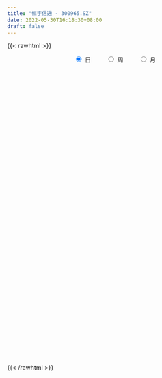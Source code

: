 ```yaml
---
title: "恒宇信通 - 300965.SZ"
date: 2022-05-30T16:18:30+08:00
draft: false
---
```

{{< rawhtml >}}
    <div style="text-align: center">
        <label style="padding: 1rem;"><input style="margin-right: .5rem" type="radio" name="period" value="D" checked onclick="period_change(this)">日</label>
        <label style="padding: 1rem;"><input style="margin-right: .5rem" type="radio" name="period" value="W" onclick="period_change(this)">周</label>
        <label style="padding: 1rem;"><input style="margin-right: .5rem" type="radio" name="period" value="M" onclick="period_change(this)">月</label>
    </div>
    <div id="chart" style="height: 700px;"></div> 
    <script type="text/javascript">
        const D_v = [11401.06,9531.95,7864.56,5681.0,8265.05,11818.43,9844.99,23509.41,13807.13,10672.39,13280.68,8217.81,9578.67,6442.9,13293.19,30014.98,19151.62,13128.93,21829.76,13429.08,9040.24,16510.15,22124.66,26097.82,16733.57,14391.25,9652.21,12975.05,13853.31,8326.5,10022.7,8595.11,5130.0,5241.33,5235.06,9076.5,6851.0,5909.75,9123.19,5617.13,5884.0,8037.5,6191.25,4481.19,5969.0,6780.0,12691.89,10681.6,14062.66,8988.0,5405.31,7578.82,8328.32,7356.56,9283.16,50428.32,41415.47,22130.64,45776.74,29108.02,19639.81,17754.15,13187.85,33566.63,26972.11,21174.82,14106.37,17080.27,14051.38,13461.19,17861.93,32211.94,18203.41,12422.67,8990.82,7352.0,7813.95,6219.0,7146.79,10285.98,8686.0,6258.77,5938.61,5007.0,5692.0,5475.13,6262.87,6101.0,3756.0,3782.42,6301.0,2643.0,7384.42,2875.19,2671.79,5086.77,3111.77,4320.33,3459.86,3361.0,2492.79,2531.72,2057.0,4333.6,2473.23,3459.0,3182.0,4315.0,4902.0,2685.0,3309.0,18008.93,9796.6,6946.35,5557.09,5809.6,7479.13,6694.29,6049.5,11014.87,7455.45,8727.87,4918.26,8746.62,5589.1,5187.18,7379.26,19926.78,29752.11,16849.77,14820.7,9733.89,6530.0,9584.0,6577.62,6767.0,6761.56,3729.09,4214.8,3882.14,3924.0,5460.3,4332.65,5495.96,4817.96,4742.0,3089.0,2455.0,3717.76,5290.03,2254.0,2271.0,4096.33,4088.57,2464.76,2799.0,3795.0,2236.0,3483.0,2636.0,2665.0,2564.0,2916.0,3197.16,3556.15,3388.0,2181.0,4490.91,2247.0,1500.0,5892.91,4681.91,4108.95,2558.0,1318.0,1993.74,2028.91,1906.95,2204.91,3231.69,1864.0,2118.0,4148.0,2060.0,2145.0,3689.0,4477.74,14650.22,8719.84,5685.11,5063.91,4263.52,4455.33,3187.23,2947.0,3579.99,3839.0,2314.0,1937.0,17328.19,11474.39,9558.23,6762.9,4058.21,5592.61,5785.0,5019.0,3744.29,2846.95,2007.95,2232.0,2302.94,4034.0,2665.0,2570.75,6328.0,6243.4,5180.65,10968.99,5791.56,2626.05,4710.01,2144.79,1806.0,2035.0,2759.0,3152.0,3722.18,2876.01,3169.61,8451.66,6895.52,4640.65,3603.46,3017.57,3094.0,3785.74,2639.66,1939.35,4785.57,3083.0,2936.48,1835.51,2328.0,1461.0,4644.0,2240.0,3216.0,3372.0,3204.3]
const D_histogram = [0.0,-0.0885916809,-0.2171115941,-0.25192346,-0.2046249913,-0.0462521014,0.0261500568,0.2320420134,0.3578075598,0.3998927008,0.2587118305,0.1632177865,0.0057007739,-0.0553857564,0.0279880178,0.3130971741,0.4250020508,0.3376481444,0.4659335002,0.3467510509,0.2844000518,0.3155563389,0.5255943416,0.7338883064,0.6489504538,0.4556271205,0.3305266986,0.2666978064,-0.0024912286,-0.1785333696,-0.4466568815,-0.7599616569,-0.8458168049,-0.8722633313,-0.8047349189,-0.6673045359,-0.6162653833,-0.5768091903,-0.6209650705,-0.6623411668,-0.7167268769,-0.5943377621,-0.4837502086,-0.3878005877,-0.2949991653,-0.3081168043,-0.418632778,-0.3763283344,-0.2567531423,-0.4705450622,-0.4832935556,-0.5385212486,-0.3856336634,-0.3394252332,-0.1234858317,1.002297665,1.4038733167,1.6551098901,1.9209716541,1.788231333,1.5470347672,1.349902974,1.1819293364,1.182558222,1.0802981534,0.6546867935,0.362981233,0.3825079036,0.2800882318,0.0748353293,0.0863683938,-0.8140472322,-1.5019205978,-1.8417421581,-2.0271708192,-2.0093673953,-1.9297841149,-1.7356471497,-1.5032515856,-1.1762179171,-0.8894624885,-0.7260903724,-0.6526799183,-0.5579635214,-0.4815449691,-0.3826488988,-0.3305253489,-0.371325695,-0.3085480075,-0.2666682792,-0.3481114094,-0.3054722211,-0.4744045234,-0.4998125235,-0.4188023365,-0.2356397404,-0.1449015032,0.0581941662,0.2402429964,0.2954522894,0.3559043433,0.3616597763,0.3650448265,0.2668194921,0.1882306419,0.2247555149,0.2140969036,0.2273124644,0.0446144684,-0.0080723337,0.0648124815,0.4729128671,0.6137564098,0.7339640784,0.7424060359,0.7771441947,0.8387416892,0.8662952708,0.8341453683,0.9416185866,0.9458468035,0.7050938894,0.6108800343,0.6069806632,0.5409702675,0.4744738025,0.4551834362,0.6681204709,0.9186353128,0.8013612553,0.626249237,0.4906100118,0.4015943998,0.1308125388,0.0026919925,-0.244679284,-0.5310288675,-0.6108480011,-0.624258105,-0.6206070723,-0.5345080718,-0.380339733,-0.3298570101,-0.2122016149,-0.1991711487,-0.3027710757,-0.3088042534,-0.283788261,-0.3308394088,-0.4465160785,-0.48249939,-0.4394896779,-0.2929555265,-0.1463605412,-0.0464732363,0.0495067253,0.0362446007,0.0561412467,-0.0199874114,-0.0366289176,-0.0683998817,-0.0379455897,-0.0163759876,-0.0516611195,0.0343988591,0.0267465348,0.0007237799,-0.1625180493,-0.3151592295,-0.3857275099,-0.3932939773,-0.4579115643,-0.5976993891,-0.5992905096,-0.5210713055,-0.379218896,-0.1977043896,-0.0556739918,-0.0371926653,0.0637103765,0.1422159056,0.2054216991,0.3137069632,0.3250463273,0.3619656933,0.3746776277,0.4202445004,0.6113950209,0.6485846209,0.6245967884,0.5970445784,0.4669566475,0.2967806084,0.1421292155,-0.0134390308,-0.2579586755,-0.4997253265,-0.569019655,-0.5742112416,-0.1608832347,-0.1704629717,-0.2243960595,-0.1941470719,-0.1948704123,-0.0950834004,-0.0453241287,0.017594419,-0.0257605835,-0.0844780945,-0.1508175065,-0.2168492233,-0.2259934305,-0.1260669246,-0.1063113511,-0.0295872837,0.1182772272,0.2912741847,0.1971003586,-0.1826690639,-0.5533814453,-0.7287332512,-0.9251649816,-0.943241577,-0.8845494764,-0.810569347,-0.8109987122,-0.7253119222,-0.9061530901,-1.0277634626,-0.9345360669,-1.0715429909,-0.8877078311,-0.5821708542,-0.3071769654,-0.0091253712,0.2814185483,0.4713317231,0.6519485114,0.7586037251,0.7925188665,0.7658279977,0.8037229048,0.8122037552,0.8082170752,0.7916047673,0.5666515606,0.4738353909,0.475258359,0.5062302188,0.5796785738]
const D_fast = [0.0,-0.1107396011,-0.2935374128,-0.3913301438,-0.3951879228,-0.2483780583,-0.169438386,0.094464074,0.3096815104,0.4517398265,0.3752369138,0.3205473165,0.1644554974,0.089522528,0.1798933066,0.5432767565,0.7614321459,0.7584902756,1.0032590065,0.9707643198,0.9795133337,1.0895587055,1.4309952936,1.822761335,1.9000610959,1.8206445427,1.7781757955,1.7810213548,1.5112095126,1.2905340293,0.910746297,0.4074511074,0.1101417581,-0.1343706011,-0.2680259183,-0.2974216693,-0.4004488626,-0.5051949671,-0.7045921149,-0.9115535029,-1.1451209322,-1.171316258,-1.1816662567,-1.1826667826,-1.1636151516,-1.2537619917,-1.4689361599,-1.5207137999,-1.4653268933,-1.7967550788,-1.9303269612,-2.1201849663,-2.0637057969,-2.102353675,-1.9172857314,-0.5409278185,0.2116161624,0.8766302083,1.6227348858,1.9370523979,2.082614524,2.2229584743,2.3504671707,2.6467356119,2.8145500816,2.5526104201,2.3516501678,2.4668038143,2.4344062005,2.2478621304,2.2809872933,1.1770598593,0.1137063441,-0.6865507557,-1.3787721216,-1.8633105465,-2.2661732948,-2.505948117,-2.6493654493,-2.6163862601,-2.5519964537,-2.5701469306,-2.6599064561,-2.7046809395,-2.7486486295,-2.745414784,-2.7759225713,-2.9095543411,-2.9239136555,-2.9487009969,-3.1171719796,-3.1509008465,-3.4384342797,-3.5887954107,-3.6124858078,-3.4882331468,-3.4337202853,-3.2160760744,-2.9739664952,-2.8448941297,-2.6954659901,-2.599295613,-2.5046493561,-2.5361698175,-2.5677010073,-2.4749872556,-2.432121641,-2.3620779641,-2.533622343,-2.5883272285,-2.499239293,-1.9729106905,-1.6786280454,-1.3749293571,-1.1808858907,-0.9518616833,-0.6805787665,-0.4364513671,-0.2600649275,0.0828129374,0.3235028551,0.2590234133,0.3175295668,0.4653753615,0.5346075327,0.5867295183,0.6812350111,1.0612021635,1.5413758337,1.62444209,1.605892381,1.5929056587,1.6042886466,1.3662099203,1.2387623722,0.9302212747,0.5111144743,0.2785833404,0.1091087103,-0.0423920251,-0.0899200426,-0.030836637,-0.0628181667,0.0017868248,-0.0349754961,-0.214268192,-0.2975024331,-0.3434335059,-0.4731945059,-0.7005001953,-0.8571083543,-0.9239710617,-0.8506757919,-0.7406709418,-0.652401946,-0.5440453032,-0.5482462776,-0.5143143198,-0.5954398308,-0.6212385664,-0.670109501,-0.6491416064,-0.6316660011,-0.6798664129,-0.5852067195,-0.5861724102,-0.6120142201,-0.8158855616,-1.0473165492,-1.2143167071,-1.3202066688,-1.4993021469,-1.788514819,-1.9399285669,-1.9919771892,-1.9449295037,-1.8128410947,-1.6847291949,-1.6755460347,-1.5587153988,-1.4446558932,-1.3300946749,-1.14338267,-1.0507817241,-0.9233709348,-0.8169895935,-0.6663615957,-0.32236232,-0.1230265647,0.0091347998,0.1308437344,0.1174949655,0.0215140785,-0.0976050105,-0.2565330146,-0.5655423282,-0.9322403108,-1.143789553,-1.2925339501,-0.9194267518,-0.9716222317,-1.0816543345,-1.0999421148,-1.1493830583,-1.0733668965,-1.0349386569,-0.9676215045,-1.0174166529,-1.0972536876,-1.2012974761,-1.3215414988,-1.3871840636,-1.3187742888,-1.3255965532,-1.2562693067,-1.078835489,-0.8330199852,-0.8779187218,-1.3033554103,-1.812413153,-2.1699482716,-2.5976712475,-2.8515582371,-3.0140035056,-3.1426657129,-3.3458447562,-3.4414859467,-3.8488653872,-4.2274166253,-4.3678232463,-4.7727159181,-4.810807716,-4.6508134526,-4.4526138053,-4.1568435538,-3.7959449973,-3.4881988917,-3.1445949755,-2.8482888306,-2.6162439725,-2.4514778419,-2.2126522086,-2.0011204194,-1.8030528306,-1.6217639466,-1.7050542632,-1.6794115852,-1.5591740274,-1.4016446128,-1.1832766144]
const D_slow = [0.0,-0.0221479202,-0.0764258188,-0.1394066838,-0.1905629316,-0.2021259569,-0.1955884427,-0.1375779394,-0.0481260494,0.0518471258,0.1165250834,0.15732953,0.1587547235,0.1449082844,0.1519052888,0.2301795824,0.3364300951,0.4208421312,0.5373255062,0.624013269,0.6951132819,0.7740023666,0.905400952,1.0888730286,1.2511106421,1.3650174222,1.4476490969,1.5143235484,1.5137007413,1.4690673989,1.3574031785,1.1674127643,0.9559585631,0.7378927302,0.5367090005,0.3698828666,0.2158165207,0.0716142232,-0.0836270445,-0.2492123361,-0.4283940554,-0.5769784959,-0.697916048,-0.794866195,-0.8686159863,-0.9456451874,-1.0503033819,-1.1443854655,-1.208573751,-1.3262100166,-1.4470334055,-1.5816637177,-1.6780721335,-1.7629284418,-1.7937998997,-1.5432254835,-1.1922571543,-0.7784796818,-0.2982367683,0.148821065,0.5355797568,0.8730555003,1.1685378344,1.4641773899,1.7342519282,1.8979236266,1.9886689348,2.0842959107,2.1543179687,2.173026801,2.1946188995,1.9911070914,1.615626942,1.1551914024,0.6483986976,0.1460568488,-0.3363891799,-0.7703009673,-1.1461138637,-1.440168343,-1.6625339651,-1.8440565582,-2.0072265378,-2.1467174181,-2.2671036604,-2.3627658851,-2.4453972223,-2.5382286461,-2.615365648,-2.6820327178,-2.7690605701,-2.8454286254,-2.9640297563,-3.0889828872,-3.1936834713,-3.2525934064,-3.2888187822,-3.2742702406,-3.2142094915,-3.1403464192,-3.0513703333,-2.9609553893,-2.8696941827,-2.8029893096,-2.7559316492,-2.6997427704,-2.6462185445,-2.5893904285,-2.5782368114,-2.5802548948,-2.5640517744,-2.4458235576,-2.2923844552,-2.1088934356,-1.9232919266,-1.7290058779,-1.5193204557,-1.302746638,-1.0942102959,-0.8588056492,-0.6223439484,-0.446070476,-0.2933504674,-0.1416053017,-0.0063627348,0.1122557158,0.2260515749,0.3930816926,0.6227405208,0.8230808346,0.9796431439,1.1022956469,1.2026942468,1.2353973815,1.2360703797,1.1749005587,1.0421433418,0.8894313415,0.7333668153,0.5782150472,0.4445880292,0.349503096,0.2670388435,0.2139884397,0.1641956526,0.0885028836,0.0113018203,-0.0596452449,-0.1423550971,-0.2539841168,-0.3746089643,-0.4844813838,-0.5577202654,-0.5943104007,-0.6059287097,-0.5935520284,-0.5844908782,-0.5704555666,-0.5754524194,-0.5846096488,-0.6017096192,-0.6111960167,-0.6152900136,-0.6282052934,-0.6196055786,-0.612918945,-0.612738,-0.6533675123,-0.7321573197,-0.8285891972,-0.9269126915,-1.0413905826,-1.1908154299,-1.3406380573,-1.4709058837,-1.5657106077,-1.6151367051,-1.629055203,-1.6383533694,-1.6224257752,-1.5868717988,-1.5355163741,-1.4570896332,-1.3758280514,-1.2853366281,-1.1916672212,-1.0866060961,-0.9337573409,-0.7716111856,-0.6154619886,-0.466200844,-0.3494616821,-0.27526653,-0.2397342261,-0.2430939838,-0.3075836527,-0.4325149843,-0.574769898,-0.7183227084,-0.7585435171,-0.80115926,-0.8572582749,-0.9057950429,-0.954512646,-0.9782834961,-0.9896145283,-0.9852159235,-0.9916560694,-1.012775593,-1.0504799696,-1.1046922755,-1.1611906331,-1.1927073642,-1.219285202,-1.226682023,-1.1971127162,-1.12429417,-1.0750190803,-1.1206863463,-1.2590317076,-1.4412150204,-1.6725062658,-1.9083166601,-2.1294540292,-2.3320963659,-2.534846044,-2.7161740245,-2.9427122971,-3.1996531627,-3.4332871794,-3.7011729272,-3.9230998849,-4.0686425985,-4.1454368398,-4.1477181826,-4.0773635456,-3.9595306148,-3.7965434869,-3.6068925557,-3.408762839,-3.2173058396,-3.0163751134,-2.8133241746,-2.6112699058,-2.413368714,-2.2717058238,-2.1532469761,-2.0344323864,-1.9078748317,-1.7629551882]
const D_data = [['2021-05-19', 80.3173, 79.7224, 79.6728, 81.8741],['2021-05-20', 79.9207, 78.3342, 78.3342, 80.119],['2021-05-21', 78.2846, 77.1145, 77.0749, 78.8002],['2021-05-24', 77.2637, 77.642, 76.9352, 78.309],['2021-05-25', 77.5624, 78.4982, 77.1741, 79.1353],['2021-05-26', 78.6774, 80.32, 78.0601, 80.4992],['2021-05-27', 79.8023, 79.8322, 79.653, 80.7879],['2021-05-28', 79.8322, 82.3409, 79.6629, 83.8243],['2021-05-31', 83.2071, 82.4604, 81.435, 83.2071],['2021-06-01', 81.9825, 82.1717, 81.7138, 83.0279],['2021-06-02', 81.883, 79.882, 79.7525, 82.1319],['2021-06-03', 79.882, 80.0014, 79.8421, 80.9173],['2021-06-04', 80.2404, 78.6276, 78.5579, 80.5191],['2021-06-07', 78.6475, 79.2448, 78.5778, 80.0313],['2021-06-08', 78.8964, 81.1264, 78.2493, 81.1264],['2021-06-09', 81.1363, 84.8198, 81.1363, 86.3928],['2021-06-10', 84.123, 84.0632, 83.1274, 85.1782],['2021-06-11', 83.6451, 81.9925, 81.7536, 84.9393],['2021-06-15', 81.5146, 85.1981, 80.6386, 86.333],['2021-06-16', 84.7501, 82.5301, 81.9129, 85.009],['2021-06-17', 82.0323, 83.0976, 82.0323, 84.2822],['2021-06-18', 83.6252, 84.5311, 82.4305, 86.333],['2021-06-21', 84.3718, 87.8861, 84.3121, 88.6527],['2021-06-22', 87.5078, 89.6482, 86.124, 91.1913],['2021-06-23', 89.3495, 87.0299, 86.8906, 89.3495],['2021-06-24', 87.1096, 85.5466, 85.238, 88.5431],['2021-06-25', 85.6163, 86.0543, 84.5112, 86.4625],['2021-06-28', 86.0543, 86.7611, 86.0543, 88.3739],['2021-06-29', 86.6218, 83.6053, 83.5754, 87.5675],['2021-06-30', 83.6252, 83.7048, 82.7292, 84.2723],['2021-07-01', 84.6207, 81.2956, 81.2558, 84.9393],['2021-07-02', 81.1363, 78.8466, 78.7471, 81.6242],['2021-07-05', 78.6475, 80.1209, 78.4583, 80.33],['2021-07-06', 79.7426, 79.9915, 79.3941, 80.7979],['2021-07-07', 79.8421, 80.6983, 79.1453, 80.9074],['2021-07-08', 80.0711, 81.6042, 80.0711, 82.5201],['2021-07-09', 81.1363, 80.5589, 80.2204, 81.4051],['2021-07-12', 80.6386, 80.2005, 79.434, 80.8277],['2021-07-13', 80.2005, 78.6575, 78.3488, 80.4992],['2021-07-14', 78.6276, 77.9208, 77.7615, 78.8964],['2021-07-15', 78.1497, 76.8953, 76.4971, 78.5878],['2021-07-16', 76.9551, 78.6973, 76.6763, 79.6132],['2021-07-19', 78.4285, 78.6575, 77.8511, 80.1408],['2021-07-20', 77.6619, 78.5778, 77.2537, 79.0457],['2021-07-21', 78.538, 78.6575, 78.309, 79.0955],['2021-07-22', 78.7968, 77.1741, 77.1542, 78.8267],['2021-07-23', 77.1542, 75.183, 73.6499, 77.7416],['2021-07-26', 75.3622, 76.4374, 75.0934, 78.528],['2021-07-27', 75.9098, 77.423, 73.6499, 78.6475],['2021-07-28', 76.7361, 72.515, 71.1909, 76.7361],['2021-07-29', 72.8634, 73.839, 72.8634, 74.8147],['2021-07-30', 73.3512, 72.4951, 72.1068, 73.7694],['2021-08-02', 72.4951, 74.7649, 71.7982, 75.0337],['2021-08-03', 74.6454, 73.4309, 73.2318, 75.5414],['2021-08-04', 73.7494, 75.8301, 73.5503, 76.1587],['2021-08-05', 75.4618, 90.9922, 75.4518, 90.9922],['2021-08-06', 89.5984, 86.8308, 85.6163, 93.0828],['2021-08-09', 87.1693, 87.8064, 85.1185, 88.0354],['2021-08-10', 86.6118, 90.7532, 86.3729, 99.1357],['2021-08-11', 90.6835, 87.5974, 87.2987, 92.7543],['2021-08-12', 87.6173, 86.6118, 84.7004, 87.6173],['2021-08-13', 86.6914, 87.239, 85.7258, 90.1061],['2021-08-16', 86.4923, 87.7766, 85.6859, 90.0962],['2021-08-17', 88.6128, 90.574, 87.6073, 96.4378],['2021-08-18', 90.584, 90.146, 88.4038, 94.0982],['2021-08-19', 89.5984, 85.6163, 85.1284, 89.5984],['2021-08-20', 85.0687, 86.0344, 83.8741, 87.3385],['2021-08-23', 86.0344, 89.7876, 85.9149, 90.0464],['2021-08-24', 89.2998, 88.6029, 86.2136, 89.2998],['2021-08-25', 88.573, 86.9304, 85.6163, 90.584],['2021-08-26', 85.9149, 89.4989, 85.9149, 90.4944],['2021-08-27', 84.4216, 75.6609, 74.297, 84.4216],['2021-08-30', 74.9541, 73.3413, 72.6743, 76.308],['2021-08-31', 73.2716, 73.7694, 71.5692, 74.6554],['2021-09-01', 73.6599, 72.8535, 71.4796, 73.7494],['2021-09-02', 72.6743, 73.3811, 72.6544, 74.5359],['2021-09-03', 74.1676, 72.8236, 72.3557, 74.1676],['2021-09-06', 72.8336, 73.4508, 72.3457, 73.7494],['2021-09-07', 73.2915, 73.6499, 72.9331, 74.0979],['2021-09-08', 74.5658, 75.0934, 73.6698, 75.2129],['2021-09-09', 74.8645, 75.2029, 73.6798, 75.5116],['2021-09-10', 74.8147, 73.9784, 73.7494, 75.0835],['2021-09-13', 73.8689, 72.6643, 72.4951, 73.8689],['2021-09-14', 72.7141, 72.6046, 72.4553, 73.6101],['2021-09-15', 72.6344, 72.1068, 71.5493, 72.9232],['2021-09-16', 72.0769, 72.1865, 71.6986, 73.0426],['2021-09-17', 72.3358, 71.3801, 70.8823, 73.3711],['2021-09-22', 70.6832, 69.608, 69.3989, 70.6832],['2021-09-23', 70.6633, 70.3248, 69.6877, 70.7827],['2021-09-24', 70.1456, 69.7374, 69.6677, 70.1556],['2021-09-27', 69.9664, 67.4477, 66.9997, 70.1755],['2021-09-28', 67.5074, 68.2342, 67.5074, 68.6125],['2021-09-29', 68.055, 64.5109, 64.5109, 68.055],['2021-09-30', 64.5308, 64.9588, 64.5308, 65.4964],['2021-10-08', 65.2774, 65.6259, 65.2774, 65.9743],['2021-10-11', 65.6159, 66.9001, 65.6159, 68.1446],['2021-10-12', 66.5019, 65.8648, 65.4068, 66.5119],['2021-10-13', 65.8847, 67.5672, 65.3869, 67.6966],['2021-10-14', 67.5572, 68.0052, 67.3581, 68.5527],['2021-10-15', 68.0251, 66.8205, 66.7309, 68.3735],['2021-10-18', 66.8205, 67.0196, 66.5019, 67.1789],['2021-10-19', 66.7707, 66.3725, 66.3725, 66.9001],['2021-10-20', 66.3725, 66.2431, 66.1037, 66.8504],['2021-10-21', 66.263, 64.5606, 64.3416, 66.4621],['2021-10-22', 65.148, 64.1126, 64.023, 65.148],['2021-10-25', 64.0828, 65.2177, 63.2167, 65.9444],['2021-10-26', 64.7398, 64.4909, 64.252, 65.2177],['2021-10-27', 65.4268, 64.6005, 64.5606, 67.1889],['2021-10-28', 63.7144, 61.4247, 61.3749, 63.7144],['2021-10-29', 61.4346, 62.0618, 61.3849, 62.4401],['2021-11-01', 62.0618, 63.3461, 61.8528, 63.6149],['2021-11-02', 63.7144, 68.712, 63.595, 69.6877],['2021-11-03', 66.7508, 66.9499, 65.9046, 67.5771],['2021-11-04', 66.7707, 67.6269, 65.7055, 67.7762],['2021-11-05', 67.2287, 66.8802, 66.8205, 68.2939],['2021-11-08', 66.6513, 67.6767, 65.2575, 68.3536],['2021-11-09', 67.9654, 68.6921, 67.378, 69.5881],['2021-11-10', 68.6921, 68.9908, 68.2342, 70.2452],['2021-11-11', 68.5129, 68.7419, 68.1744, 69.6478],['2021-11-12', 69.3591, 71.2706, 68.8116, 72.1665],['2021-11-15', 71.2706, 70.9321, 70.3746, 71.7783],['2021-11-16', 70.4642, 67.8061, 67.7961, 70.8923],['2021-11-17', 67.7165, 69.2098, 67.6966, 69.6478],['2021-11-18', 68.8912, 70.5339, 68.8912, 71.2208],['2021-11-19', 70.4841, 70.0162, 69.7175, 70.9619],['2021-11-22', 70.066, 70.066, 69.0704, 70.1854],['2021-11-23', 70.0759, 70.8226, 69.4686, 71.1212],['2021-11-24', 70.8823, 74.7549, 70.7628, 74.964],['2021-11-25', 74.5459, 77.194, 74.3468, 82.321],['2021-11-26', 76.5668, 73.7395, 73.4807, 77.5325],['2021-11-29', 72.1765, 72.9232, 71.1909, 74.1278],['2021-11-30', 72.9232, 73.172, 72.4752, 74.5061],['2021-12-01', 72.6743, 73.6698, 72.2761, 73.8888],['2021-12-02', 73.172, 70.8027, 70.8027, 73.6698],['2021-12-03', 70.8226, 71.7385, 70.6832, 73.172],['2021-12-06', 71.6887, 69.2994, 69.2994, 71.7385],['2021-12-07', 69.3293, 67.2088, 67.1092, 70.1655],['2021-12-08', 67.2088, 68.4831, 67.2088, 69.0007],['2021-12-09', 68.4731, 68.6822, 68.1047, 69.0804],['2021-12-10', 68.6025, 68.4631, 67.7961, 68.931],['2021-12-13', 68.8912, 69.3492, 68.1645, 69.4786],['2021-12-14', 69.3392, 70.5438, 68.8813, 70.6035],['2021-12-15', 70.4343, 69.5582, 69.5383, 70.9719],['2021-12-16', 69.5682, 70.6732, 69.5682, 71.7484],['2021-12-17', 71.0416, 69.5781, 69.5682, 71.2805],['2021-12-20', 69.0804, 67.6866, 67.4477, 69.2098],['2021-12-21', 67.7065, 68.3735, 67.6966, 68.4532],['2021-12-22', 68.3337, 68.5727, 67.836, 68.941],['2021-12-23', 68.3935, 67.3481, 67.2187, 68.5727],['2021-12-24', 67.2984, 65.7055, 65.0883, 67.4975],['2021-12-27', 65.6059, 65.8747, 65.2973, 66.2033],['2021-12-28', 65.9444, 66.4522, 65.7851, 67.2685],['2021-12-29', 65.8847, 67.8957, 65.8847, 68.0848],['2021-12-30', 67.3681, 68.4333, 67.3083, 69.0804],['2021-12-31', 68.4333, 68.3536, 68.1247, 68.8713],['2022-01-04', 68.3536, 68.7518, 68.1147, 69.0605],['2022-01-05', 68.9012, 67.5572, 67.2088, 69.2695],['2022-01-06', 67.5572, 67.9455, 67.1988, 68.2541],['2022-01-07', 67.9952, 66.5218, 66.5218, 68.2143],['2022-01-10', 66.5318, 66.9101, 65.7055, 67.2785],['2022-01-11', 67.2685, 66.4621, 66.2132, 67.4377],['2022-01-12', 66.3626, 67.1092, 66.3626, 67.1889],['2022-01-13', 67.388, 67.0296, 66.701, 68.0351],['2022-01-14', 66.5218, 66.1635, 66.1037, 67.4079],['2022-01-17', 66.1933, 67.7264, 66.1834, 67.8559],['2022-01-18', 67.8957, 66.701, 66.6015, 68.0948],['2022-01-19', 66.2829, 66.3028, 66.2829, 66.9201],['2022-01-20', 66.3028, 63.9135, 63.8936, 66.6513],['2022-01-21', 63.9334, 62.8981, 62.8981, 63.9633],['2022-01-24', 62.7687, 62.928, 62.6193, 63.595],['2022-01-25', 62.9479, 63.0673, 62.9479, 66.1635],['2022-01-26', 62.699, 61.6736, 61.2256, 62.8782],['2022-01-27', 61.6935, 59.5929, 59.563, 61.7234],['2022-01-28', 59.6825, 60.2798, 59.2843, 60.688],['2022-02-07', 61.7134, 60.8373, 60.7477, 61.7134],['2022-02-08', 60.8373, 61.6537, 60.7278, 62.022],['2022-02-09', 61.345, 62.5696, 61.3152, 62.5696],['2022-02-10', 62.5198, 62.6193, 61.9822, 62.8483],['2022-02-11', 62.3904, 61.2355, 61.2256, 62.6094],['2022-02-14', 61.2355, 62.3705, 61.2355, 63.2167],['2022-02-15', 62.3107, 62.4302, 61.8727, 62.6592],['2022-02-16', 62.4202, 62.5397, 61.7234, 62.8682],['2022-02-17', 62.2211, 63.5651, 62.2211, 64.1226],['2022-02-18', 63.3063, 62.7288, 62.1216, 63.3063],['2022-02-21', 63.0176, 63.2664, 62.7388, 63.4556],['2022-02-22', 63.8339, 63.2167, 63.1669, 64.8095],['2022-02-23', 63.137, 63.9434, 62.3207, 64.2321],['2022-02-24', 63.7343, 66.6811, 63.3162, 67.5174],['2022-02-25', 67.6966, 65.7553, 64.71, 67.6966],['2022-02-28', 67.2386, 65.4367, 65.0086, 67.2386],['2022-03-01', 65.0086, 65.6657, 64.5109, 66.3626],['2022-03-02', 65.3969, 64.3217, 64.2222, 65.5064],['2022-03-03', 64.3217, 63.2664, 63.2565, 64.5905],['2022-03-04', 63.1768, 62.7189, 62.4501, 64.0927],['2022-03-07', 62.8881, 61.8826, 61.5242, 63.6348],['2022-03-08', 61.7234, 59.5332, 59.4535, 62.1514],['2022-03-09', 59.8318, 57.8905, 56.8153, 60.6283],['2022-03-10', 58.7168, 58.7069, 58.4182, 59.4137],['2022-03-11', 58.4381, 58.7566, 57.2633, 58.8562],['2022-03-14', 58.5177, 64.71, 58.01, 70.1854],['2022-03-15', 64.2022, 60.2599, 60.2201, 64.6104],['2022-03-16', 60.4292, 59.2544, 56.2479, 61.1858],['2022-03-17', 59.2544, 59.9513, 59.2544, 61.1758],['2022-03-18', 59.9712, 59.354, 58.7467, 60.1106],['2022-03-21', 59.5332, 60.6283, 59.115, 61.4048],['2022-03-22', 61.6736, 60.2101, 59.7323, 62.3804],['2022-03-23', 59.9612, 60.5287, 59.3141, 61.7234],['2022-03-24', 60.3794, 59.1051, 58.8462, 60.3794],['2022-03-25', 59.6228, 58.448, 58.4381, 60.0708],['2022-03-28', 57.562, 57.7711, 56.8552, 58.4082],['2022-03-29', 57.7711, 57.114, 57.114, 58.7069],['2022-03-30', 57.124, 57.2833, 56.8253, 57.6217],['2022-03-31', 57.2733, 58.5874, 56.8651, 58.7069],['2022-04-01', 58.3584, 57.6416, 57.3529, 58.3584],['2022-04-06', 57.7312, 58.3883, 57.5421, 58.6671],['2022-04-07', 58.3385, 59.7522, 58.3385, 60.3595],['2022-04-08', 59.8119, 60.9369, 58.7367, 61.2256],['2022-04-11', 60.1205, 57.8408, 57.343, 60.1305],['2022-04-12', 54.7645, 52.8232, 49.8964, 54.7645],['2022-04-13', 51.9969, 50.434, 50.424, 52.4549],['2022-04-14', 50.5733, 50.6928, 49.9163, 51.1706],['2022-04-15', 50.6729, 48.5325, 48.1044, 50.6828],['2022-04-18', 48.5823, 49.1796, 47.6365, 49.5479],['2022-04-19', 49.1796, 49.2294, 48.8809, 49.8964],['2022-04-20', 49.7669, 48.7814, 48.413, 49.7669],['2022-04-21', 48.5823, 47.0491, 47.0491, 49.5081],['2022-04-22', 46.9993, 47.3677, 45.8445, 48.0546],['2022-04-25', 47.0591, 42.7086, 42.7086, 47.0591],['2022-04-26', 44.1023, 41.4144, 41.4144, 44.1621],['2022-04-27', 41.1157, 42.7683, 40.3492, 43.1765],['2022-04-28', 39.4631, 38.4477, 37.92, 40.16],['2022-04-29', 38.4477, 41.265, 38.4477, 41.6035],['2022-05-05', 40.9166, 42.9575, 40.9166, 43.963],['2022-05-06', 42.2009, 43.2063, 41.7628, 43.9132],['2022-05-09', 43.1964, 44.3313, 43.1964, 44.7494],['2022-05-10', 43.8037, 45.3567, 43.8037, 45.6155],['2022-05-11', 45.6753, 45.1277, 45.1078, 46.2726],['2022-05-12', 45.1277, 45.9142, 44.9087, 46.2228],['2022-05-13', 45.8843, 45.8047, 45.297, 46.7505],['2022-05-16', 45.5857, 45.3965, 45.0979, 48.3234],['2022-05-17', 45.5956, 44.8092, 44.2716, 45.5956],['2022-05-18', 44.7992, 45.8346, 44.6698, 46.1133],['2022-05-19', 45.5956, 45.8246, 45.2273, 46.0536],['2022-05-20', 45.8147, 45.9441, 45.4861, 46.2427],['2022-05-23', 45.9441, 46.0138, 45.506, 46.1233],['2022-05-24', 46.2925, 42.9575, 42.9475, 47.2881],['2022-05-25', 43.3855, 43.8534, 42.9575, 44.182],['2022-05-26', 44.1322, 44.8689, 43.2362, 45.4861],['2022-05-27', 44.91, 45.44, 44.91, 46.29],['2022-05-30', 45.43, 46.43, 44.93, 46.48]]
const W_v = [81554.49,193686.9,122456.35,83738.06,74262.68,20481.69,54011.63,59799.73,59118.88,55556.68,82031.62,60809.23,88999.51,53772.67,31533.89,34571.57,36113.33,46716.39,116811.83,134409.36,109007.78,94666.71,54782.85,38596.54,28375.61,13639.42,19203.61,2671.79,19339.73,13888.34,18543.0,43617.97,37047.39,35437.3,79095.1,47246.21,25354.59,24030.87,19293.79,15174.66,12313.0,13978.16,15863.06,18741.77,9452.51,13421.69,33681.8,22655.1,14616.99,49181.92,22987.85,13241.89,15142.15,29277.26,11896.79,25114.98,8244.11,14476.32,14968.56,14933.0,3204.3]
const W_histogram = [0.0,-1.6060417094,-3.3658148583,-4.6740031605,-5.5806813388,-5.7426147568,-5.4421274514,-5.0494194772,-4.1333368707,-3.4983258064,-2.6130856887,-1.6641893825,-0.7861447546,-0.5539309944,-0.1681684573,0.0659185101,0.0870452486,0.0261256664,1.0033213811,1.6888541531,2.0488671138,1.5961705285,1.1351191302,0.9451795028,0.6934561007,0.4756072152,0.089200402,-0.0352706251,0.0447038076,-0.0005220204,-0.0799143569,0.2619987157,0.8221431003,1.1275951701,1.5724938965,1.7125772748,1.5690323551,1.5318485041,1.2414905766,1.2209753174,1.0819880569,0.967600041,0.6868970772,0.3563968722,0.2392821179,0.2958155828,0.5553958284,0.5404482635,0.2938949959,0.2054200459,0.1242518564,0.0579914176,0.2661770874,-0.3670580238,-0.7763625348,-1.33721102,-1.4472466658,-1.2237201524,-0.9569794985,-0.7160215612,-0.406873215]
const W_fast = [0.0,-2.0075521368,-4.6087790002,-7.0854680926,-9.3873166055,-10.9849037128,-12.0449482701,-12.9145951653,-13.0318467764,-13.2714171638,-13.0394484682,-12.5065995077,-11.8250910684,-11.7313600568,-11.387639634,-11.1370730391,-11.0941849885,-11.1485731541,-9.9205470941,-8.8128007838,-7.9405710447,-7.9942249978,-8.1714966136,-8.1251413653,-8.2035007422,-8.3024478239,-8.6665545366,-8.7998432199,-8.7086928354,-8.7540491685,-8.8534200942,-8.4460073427,-7.680327183,-7.0929763207,-6.2549541202,-5.6867264232,-5.4380132541,-5.0922349791,-5.0722202624,-4.7874916923,-4.6559819385,-4.5284699441,-4.6374486386,-4.8788496256,-4.9361438504,-4.8056564898,-4.4072272872,-4.2870627861,-4.4601423048,-4.4972622433,-4.5473674688,-4.5991300531,-4.3244001115,-5.0493997286,-5.6527948733,-6.5479461135,-7.0197934257,-7.1021969504,-7.0747011712,-7.0127486242,-6.8053185817]
const W_slow = [0.0,-0.4015104274,-1.2429641419,-2.411464932,-3.8066352667,-5.242288956,-6.6028208188,-7.8651756881,-8.8985099058,-9.7730913574,-10.4263627795,-10.8424101252,-11.0389463138,-11.1774290624,-11.2194711767,-11.2029915492,-11.181230237,-11.1746988204,-10.9238684752,-10.5016549369,-9.9894381585,-9.5903955263,-9.3066157438,-9.0703208681,-8.8969568429,-8.7780550391,-8.7557549386,-8.7645725949,-8.753396643,-8.7535271481,-8.7735057373,-8.7080060584,-8.5024702833,-8.2205714908,-7.8274480167,-7.399303698,-7.0070456092,-6.6240834832,-6.313710839,-6.0084670097,-5.7379699954,-5.4960699852,-5.3243457159,-5.2352464978,-5.1754259683,-5.1014720726,-4.9626231155,-4.8275110497,-4.7540373007,-4.7026822892,-4.6716193251,-4.6571214707,-4.5905771989,-4.6823417048,-4.8764323385,-5.2107350935,-5.57254676,-5.8784767981,-6.1177216727,-6.296727063,-6.3984453667]
const W_data = [['2021-04-02', 134.8537, 127.298, 126.4254, 135.8453],['2021-04-09', 115.0223, 102.1319, 100.6445, 125.3743],['2021-04-16', 99.2067, 88.9539, 86.8121, 99.9207],['2021-04-23', 88.706, 82.7962, 82.7962, 90.114],['2021-04-30', 82.4393, 77.2533, 77.0451, 82.9747],['2021-05-07', 77.6401, 78.4928, 77.055, 80.2578],['2021-05-14', 78.3639, 79.3257, 75.8651, 80.0992],['2021-05-21', 80.3173, 77.1145, 77.0749, 82.8954],['2021-05-28', 77.2637, 82.3409, 76.9352, 83.8243],['2021-06-04', 83.2071, 78.6276, 78.5579, 83.2071],['2021-06-11', 78.6475, 81.9925, 78.2493, 86.3928],['2021-06-18', 81.5146, 84.5311, 80.6386, 86.333],['2021-06-25', 84.3718, 86.0543, 84.3121, 91.1913],['2021-07-02', 86.0543, 78.8466, 78.7471, 88.3739],['2021-07-09', 78.6475, 80.5589, 78.4583, 82.5201],['2021-07-16', 80.6386, 78.6973, 76.4971, 80.8277],['2021-07-23', 78.4285, 75.183, 73.6499, 80.1408],['2021-07-30', 75.3622, 72.4951, 71.1909, 78.6475],['2021-08-06', 72.4951, 86.8308, 71.7982, 93.0828],['2021-08-13', 87.1693, 87.239, 84.7004, 99.1357],['2021-08-20', 86.4923, 86.0344, 83.8741, 96.4378],['2021-08-27', 86.0344, 75.6609, 74.297, 90.584],['2021-09-03', 74.9541, 72.8236, 71.4796, 76.308],['2021-09-10', 72.8336, 73.9784, 72.3457, 75.5116],['2021-09-17', 73.8689, 71.3801, 70.8823, 73.8689],['2021-09-24', 70.6832, 69.7374, 69.3989, 70.7827],['2021-09-30', 69.9664, 64.9588, 64.5109, 70.1755],['2021-10-08', 65.2774, 65.6259, 65.2774, 65.9743],['2021-10-15', 65.6159, 66.8205, 65.3869, 68.5527],['2021-10-22', 66.8205, 64.1126, 64.023, 67.1789],['2021-10-29', 64.0828, 62.0618, 61.3749, 67.1889],['2021-11-05', 62.0618, 66.8802, 61.8528, 69.6877],['2021-11-12', 66.6513, 71.2706, 65.2575, 72.1665],['2021-11-19', 71.2706, 70.0162, 67.6966, 71.7783],['2021-11-26', 70.066, 73.7395, 69.0704, 82.321],['2021-12-03', 72.1765, 71.7385, 70.6832, 74.5061],['2021-12-10', 71.6887, 68.4631, 67.1092, 71.7385],['2021-12-17', 68.8912, 69.5781, 68.1645, 71.7484],['2021-12-24', 69.0804, 65.7055, 65.0883, 69.2098],['2021-12-31', 65.6059, 68.3536, 65.2973, 69.0804],['2022-01-07', 68.3536, 66.5218, 66.5218, 69.2695],['2022-01-14', 66.5318, 66.1635, 65.7055, 68.0351],['2022-01-21', 66.1933, 62.8981, 62.8981, 68.0948],['2022-01-28', 62.7687, 60.2798, 59.2843, 66.1635],['2022-02-11', 61.7134, 61.2355, 60.7278, 62.8483],['2022-02-18', 61.2355, 62.7288, 61.2355, 64.1226],['2022-02-25', 63.0176, 65.7553, 62.3207, 67.6966],['2022-03-04', 67.2386, 62.7189, 62.4501, 67.2386],['2022-03-11', 62.8881, 58.7566, 56.8153, 63.6348],['2022-03-18', 58.5177, 59.354, 56.2479, 70.1854],['2022-03-25', 59.5332, 58.448, 58.4381, 62.3804],['2022-04-01', 57.562, 57.6416, 56.8253, 58.7069],['2022-04-08', 57.7312, 60.9369, 57.5421, 61.2256],['2022-04-15', 60.1205, 48.5325, 48.1044, 60.1305],['2022-04-22', 48.5823, 47.3677, 45.8445, 49.8964],['2022-04-29', 47.0591, 41.265, 37.92, 47.0591],['2022-05-06', 40.9166, 43.2063, 40.9166, 43.963],['2022-05-13', 43.1964, 45.8047, 43.1964, 46.7505],['2022-05-20', 45.5857, 45.9441, 44.2716, 48.3234],['2022-05-27', 45.9441, 45.44, 42.9475, 47.2881],['2022-06-02', 45.43, 46.43, 44.93, 46.48]]
const M_v = [555698.48,207219.06,308744.77,167552.99,485521.76,123971.95,54442.86,219752.3499999999,106545.53,60895.99,62241.11,114333.64,84096.18,55826.29]
const M_histogram = [0.0,0.3323049573,0.6018246023,0.021699718,-0.263904535,-0.9929303812,-1.582012326,-1.1549869889,-1.1273642576,-1.5567099025,-1.4020670433,-1.6525101784,-2.8083270941,-3.0295308438]
const M_fast = [0.0,0.4153811966,0.8353569922,0.2606570373,-0.0909233494,-1.0681817908,-2.0527668172,-1.9144882273,-2.1687065604,-2.987229681,-3.1831035825,-3.8466742623,-5.7045729514,-6.6831594121]
const M_slow = [0.0,0.0830762393,0.2335323899,0.2389573194,0.1729811856,-0.0752514097,-0.4707544912,-0.7595012384,-1.0413423028,-1.4305197784,-1.7810365392,-2.1941640839,-2.8962458574,-3.6536285683]
const M_data = [['2021-04-30', 134.8537, 77.2533, 77.0451, 135.8453],['2021-05-31', 77.6401, 82.4604, 75.8651, 83.8243],['2021-06-30', 81.9825, 83.7048, 78.2493, 91.1913],['2021-07-30', 84.6207, 72.4951, 71.1909, 84.9393],['2021-08-31', 72.4951, 73.7694, 71.5692, 99.1357],['2021-09-30', 73.6599, 64.9588, 64.5109, 75.5116],['2021-10-29', 65.2774, 62.0618, 61.3749, 68.5527],['2021-11-30', 62.0618, 73.172, 61.8528, 82.321],['2021-12-31', 72.6743, 68.3536, 65.0883, 73.8888],['2022-01-28', 68.3536, 60.2798, 59.2843, 69.2695],['2022-02-28', 61.7134, 65.4367, 60.7278, 67.6966],['2022-03-31', 65.0086, 58.5874, 56.2479, 70.1854],['2022-04-29', 58.3584, 41.265, 37.92, 61.2256],['2022-05-31', 40.9166, 46.43, 40.9166, 48.3234]]
        const D_a = [null,null,null,76.9352,null,null,null,null,null,null,null,null,null,null,null,null,null,null,null,null,null,null,null,91.1913,null,null,null,null,null,null,null,null,null,null,null,null,null,null,null,null,76.4971,null,null,null,79.0955,null,null,null,null,71.1909,null,null,null,null,null,null,null,null,99.1357,null,null,null,null,null,null,null,null,null,null,null,null,null,null,null,71.4796,null,null,null,null,null,75.5116,null,null,null,null,null,null,null,null,null,null,null,64.5109,null,null,null,null,null,68.5527,null,null,null,null,null,null,null,null,null,61.3749,null,null,null,null,null,null,null,null,null,null,72.1665,null,null,null,null,null,69.0704,null,null,null,null,null,74.5061,null,null,null,null,67.1092,null,null,null,null,null,null,71.7484,null,null,null,null,null,65.0883,null,null,null,null,null,null,null,null,null,null,null,null,null,null,null,68.0948,null,null,null,null,null,null,null,59.2843,null,null,null,null,null,null,null,null,null,null,null,null,null,null,67.6966,null,null,null,null,null,null,null,null,null,null,null,null,56.2479,null,null,null,null,null,null,null,null,null,null,null,null,null,null,61.2256,null,null,null,null,null,null,null,null,null,null,null,null,null,37.92,null,null,null,null,null,null,null,null,48.3234,null,null,null,null,null,null,42.9575,null,null,null]
const W_a = [null,null,null,null,null,null,75.8651,null,null,null,null,null,91.1913,null,null,null,null,null,null,null,null,null,null,null,null,null,null,null,null,null,61.3749,null,null,null,null,null,null,71.7484,null,null,null,null,null,null,null,null,null,null,null,null,null,null,null,null,null,37.92,null,null,null,null,null]
const M_a = [null,null,null,null,null,null,61.3749,null,null,null,null,null,null,null]
        const D_b = [[{ coord: ['2021-05-24', 79.0955] }, { coord: ['2021-08-10', 76.9352] }],[{ coord: ['2021-09-29', 68.5527] }, { coord: ['2021-11-12', 64.5109] }],[{ coord: ['2021-11-12', 72.1665] }, { coord: ['2021-12-16', 69.0704] }],[{ coord: ['2021-12-24', 67.6966] }, { coord: ['2022-02-25', 65.0883] }]]
const W_b = []
const M_b = []
    </script>
{{< /rawhtml >}}